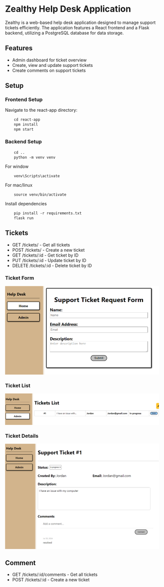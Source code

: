 # Zealthy Help Desk Application
Zealthy is a web-based help desk application designed to manage support tickets efficiently. The application features a React frontend and a Flask backend, utilizing a PostgreSQL database for data storage.

## Features
- Admin dashboard for ticket overview
- Create, view and update support tickets
- Create comments on support tickets

## Setup

### Frontend Setup

Navigate to the react-app directory:

        cd react-app
        npm install
        npm start


### Backend Setup

        cd ..
        python -m venv venv

For window

        venv\Scripts\activate

For mac/linux

        source venv/bin/activate

Install dependencies

        pip install -r requirements.txt
        flask run

## Tickets

- GET /tickets/ - Get all tickets
- POST /tickets/ - Create a new ticket
- GET /tickets/:id - Get ticket by ID
- PUT /tickets/:id - Update ticket by ID
- DELETE /tickets/:id - Delete ticket by ID

### Ticket Form
![alt text](image.png)

### Ticket List
![alt text](image-1.png)

### Ticket Details
![alt text](image-2.png)

## Comment

- GET /tickets/:id/comments - Get all tickets
- POST /tickets/:id - Create a new ticket

